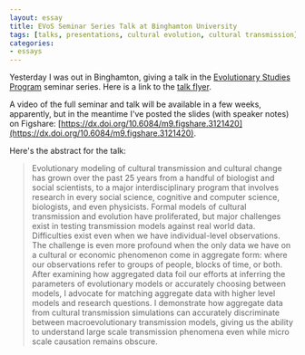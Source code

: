 ```yaml
---
layout: essay
title: EVoS Seminar Series Talk at Binghamton University
tags: [talks, presentations, cultural evolution, cultural transmission]
categories: 
- essays
---
```


Yesterday I was out in Binghamton, giving a talk in the [Evolutionary Studies Program](http://binghamton.edu/evos/) seminar series.  Here is a link to the [talk flyer](http://binghamton.edu/evos/seminar-series/2016spring/madsen.html).  

A video of the full seminar and talk will be available in a few weeks, apparently, but in the meantime I've posted the slides (with speaker notes) on Figshare:  [https://dx.doi.org/10.6084/m9.figshare.3121420](https://dx.doi.org/10.6084/m9.figshare.3121420).  

Here's the abstract for the talk:

>  Evolutionary modeling of cultural transmission and cultural change has grown over the past 25 years from a handful of biologist and social scientists, to a major interdisciplinary program that involves research in every social science, cognitive and computer science, biologists, and even physicists.  Formal models of cultural transmission and evolution have proliferated, but major challenges exist in testing transmission models against real world data.  Difficulties exist even when we have individual-level observations.
The challenge is even more profound when the only data we have on a cultural or economic phenomenon come in aggregate form:  where our observations refer to groups of people, blocks of time, or both.  After examining how aggregated data foil our efforts at inferring the parameters of evolutionary models or accurately choosing between models, I advocate for matching aggregate data with higher level models and research questions.  I demonstrate how aggregate data from cultural transmission simulations can accurately discriminate between macroevolutionary transmission models, giving us the ability to understand large scale transmission phenomena even while micro scale causation remains obscure.




